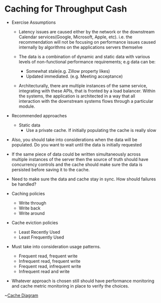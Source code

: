 

# Caching for Throughput Cash
* Exercise Assumptions
  * Latency issues are caused either by the network or the downstream Calendar services(Google, Microsoft, Apple, etc). i.e. the recommendation will not be focusing on performance issues caused internally by algorithms on the applications servers themselve
  * The data is a combination of dynamic and static data with various levels of non-functional performance requirements; e.g data can be:
    * Somewhat stale(e.g. Zillow property likes)
    * Updated immediated. (e.g. Meeting acceptance)

  * Architecturally, there are multiple instances of the same service, integrating with these APIs, that is fronted by a load balancer. Within the systems, the application is architected in a way that all interaction with the downstream systems flows through a particular module.
  

* Recommended approaches
    * Static data
        * Use a private cache. If initially populating the cache is really slow

* Also, you should take into considerations when the data will be populated. Do you want to wait until the data is initially requested 
* If the same piece of data could be written simultaneously across multiple instances of the server then the source of truth should have concurrency controls and the cache should make sure the data is persisted before saving it to the cache. 
* Need to make sure the data and cache stay in sync. How should failures be handled?
* Caching policies
    * Write through
    * Write back
    * Write around
* Cache eviction policies
    * Least Recently Used
    * Least Frequently Used
* Must take into consideration usage patterns.
    * Frequent read, frequent write
    * Infrequent read, frequent write
    * Frequent read, infrequent write
    * Infrequent read and write
* Whatever approach is chosen still should have performance monitoring and cache metric monitoring in place to verify the choices.

~[Cache Diagram](cache.jpg)


